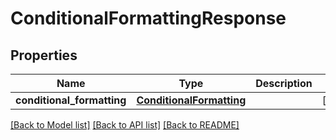 # ConditionalFormattingResponse

## Properties
Name | Type | Description | Notes
------------ | ------------- | ------------- | -------------
**conditional_formatting** | [**ConditionalFormatting**](ConditionalFormatting.md) |  | [optional] 

[[Back to Model list]](../README.md#documentation-for-models) [[Back to API list]](../README.md#documentation-for-api-endpoints) [[Back to README]](../README.md)


